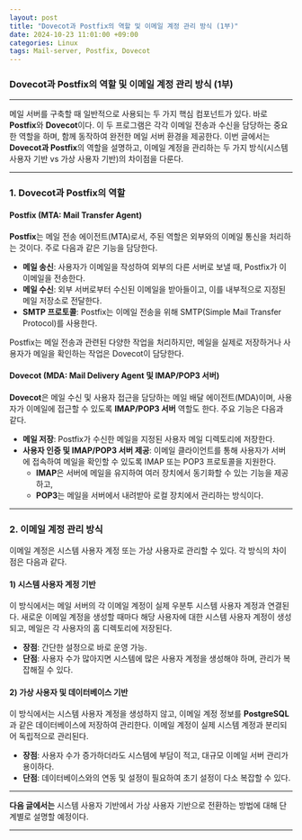 ```yaml
---
layout: post
title: "Dovecot과 Postfix의 역할 및 이메일 계정 관리 방식 (1부)"
date: 2024-10-23 11:01:00 +09:00
categories: Linux
tags: Mail-server, Postfix, Dovecot
---
```


### Dovecot과 Postfix의 역할 및 이메일 계정 관리 방식 (1부)

---

메일 서버를 구축할 때 일반적으로 사용되는 두 가지 핵심 컴포넌트가 있다. 바로 **Postfix**와 **Dovecot**이다. 이 두 프로그램은 각각 이메일 전송과 수신을 담당하는 중요한 역할을 하며, 함께 동작하여 완전한 메일 서버 환경을 제공한다. 이번 글에서는 **Dovecot과 Postfix**의 역할을 설명하고, 이메일 계정을 관리하는 두 가지 방식(시스템 사용자 기반 vs 가상 사용자 기반)의 차이점을 다룬다.

---

### 1. Dovecot과 Postfix의 역할

#### Postfix (MTA: Mail Transfer Agent)

**Postfix**는 메일 전송 에이전트(MTA)로서, 주된 역할은 외부와의 이메일 통신을 처리하는 것이다. 주로 다음과 같은 기능을 담당한다.

- **메일 송신**: 사용자가 이메일을 작성하여 외부의 다른 서버로 보낼 때, Postfix가 이 이메일을 전송한다.
- **메일 수신**: 외부 서버로부터 수신된 이메일을 받아들이고, 이를 내부적으로 지정된 메일 저장소로 전달한다.
- **SMTP 프로토콜**: Postfix는 이메일 전송을 위해 SMTP(Simple Mail Transfer Protocol)를 사용한다.

Postfix는 메일 전송과 관련된 다양한 작업을 처리하지만, 메일을 실제로 저장하거나 사용자가 메일을 확인하는 작업은 Dovecot이 담당한다.

#### Dovecot (MDA: Mail Delivery Agent 및 IMAP/POP3 서버)

**Dovecot**은 메일 수신 및 사용자 접근을 담당하는 메일 배달 에이전트(MDA)이며, 사용자가 이메일에 접근할 수 있도록 **IMAP/POP3 서버** 역할도 한다. 주요 기능은 다음과 같다.

- **메일 저장**: Postfix가 수신한 메일을 지정된 사용자 메일 디렉토리에 저장한다.
- **사용자 인증 및 IMAP/POP3 서버 제공**: 이메일 클라이언트를 통해 사용자가 서버에 접속하여 메일을 확인할 수 있도록 IMAP 또는 POP3 프로토콜을 지원한다.
  - **IMAP**은 서버에 메일을 유지하여 여러 장치에서 동기화할 수 있는 기능을 제공하고,
  - **POP3**는 메일을 서버에서 내려받아 로컬 장치에서 관리하는 방식이다.

---

### 2. 이메일 계정 관리 방식

이메일 계정은 시스템 사용자 계정 또는 가상 사용자로 관리할 수 있다. 각 방식의 차이점은 다음과 같다.

#### 1) 시스템 사용자 계정 기반

이 방식에서는 메일 서버의 각 이메일 계정이 실제 우분투 시스템 사용자 계정과 연결된다. 새로운 이메일 계정을 생성할 때마다 해당 사용자에 대한 시스템 사용자 계정이 생성되고, 메일은 각 사용자의 홈 디렉토리에 저장된다.

- **장점**: 간단한 설정으로 바로 운영 가능.
- **단점**: 사용자 수가 많아지면 시스템에 많은 사용자 계정을 생성해야 하며, 관리가 복잡해질 수 있다.

#### 2) 가상 사용자 및 데이터베이스 기반

이 방식에서는 시스템 사용자 계정을 생성하지 않고, 이메일 계정 정보를 **PostgreSQL**과 같은 데이터베이스에 저장하여 관리한다. 이메일 계정이 실제 시스템 계정과 분리되어 독립적으로 관리된다.

- **장점**: 사용자 수가 증가하더라도 시스템에 부담이 적고, 대규모 이메일 서버 관리가 용이하다.
- **단점**: 데이터베이스와의 연동 및 설정이 필요하여 초기 설정이 다소 복잡할 수 있다.

---

**다음 글에서는** 시스템 사용자 기반에서 가상 사용자 기반으로 전환하는 방법에 대해 단계별로 설명할 예정이다.

---